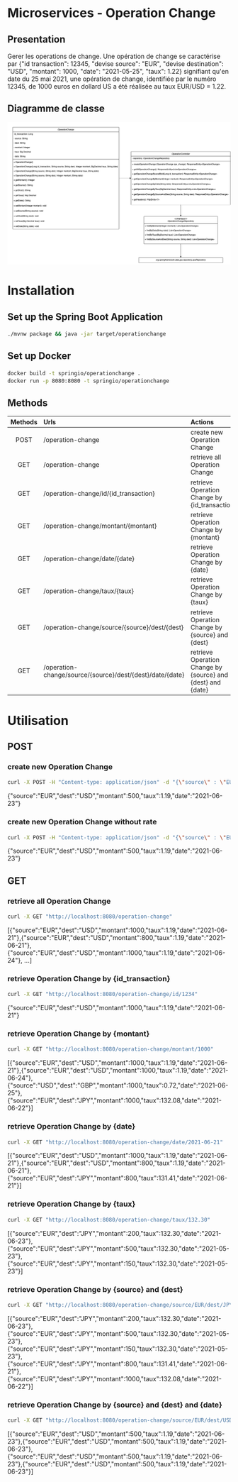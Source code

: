 # Microservices - Operation Change

## Presentation
Gerer les operations de change. Une opération de change se caractérise par {"id transaction": 12345, "devise source": "EUR", "devise destination": "USD",
"montant": 1000, "date": "2021-05-25", "taux": 1.22} signifiant qu'en date du 25 mai 2021, une opération de change, identifiée par le numéro 12345, de 1000 euros
en dollard US a été réalisée au taux EUR/USD = 1.22.

## Diagramme de classe

![Screenshot](DiagrammeDeClassOperationChange.png)

# Installation
## Set up the Spring Boot Application
```bash
./mvnw package && java -jar target/operationchange
```
## Set up Docker
```bash
docker build -t springio/operationchange .
docker run -p 8080:8080 -t springio/operationchange
```
## Methods

| Methods   | Urls                                                      | Actions                                                    |
| :--------:|:----------------------------------------------------------| :----------------------------------------------------------|
| POST      | /operation-change                                         | create new Operation Change                                |
| GET       | /operation-change                                         | retrieve all Operation Change                              |
| GET       | /operation-change/id/{id_transaction}                     | retrieve Operation Change by {id_transaction}              |
| GET       | /operation-change/montant/{montant}                       | retrieve Operation Change by {montant}                     |
| GET       | /operation-change/date/{date}                             | retrieve Operation Change by {date}                        |
| GET       | /operation-change/taux/{taux}                             | retrieve Operation Change by {taux}                        |
| GET       | /operation-change/source/{source}/dest/{dest}             | retrieve Operation Change by {source} and {dest}           |
| GET       | /operation-change/source/{source}/dest/{dest}/date/{date} | retrieve Operation Change by {source} and {dest} and {date}|


# Utilisation
## POST
### create new Operation Change
```bash
curl -X POST -H "Content-type: application/json" -d "{\"source\" : \"EUR\", \"dest\" : \"USD\", \"montant\" : 500, \"date\": \"2021-06-23\"}" "http://localhost:8080/operation-change"
```
{"source":"EUR","dest":"USD","montant":500,"taux":1.19,"date":"2021-06-23"}
### create new Operation Change without rate
```bash
curl -X POST -H "Content-type: application/json" -d "{\"source\" : \"EUR\", \"dest\" : \"USD\", \"montant\" : 500, \"taux\" : 1.19, \"date\": \"2021-06-23\"}" "http://localhost:8080/operation-change"
```
{"source":"EUR","dest":"USD","montant":500,"taux":1.19,"date":"2021-06-23"}
## GET
### retrieve all Operation Change
```bash
curl -X GET "http://localhost:8080/operation-change"
```
[{"source":"EUR","dest":"USD","montant":1000,"taux":1.19,"date":"2021-06-21"},{"source":"EUR","dest":"USD","montant":800,"taux":1.19,"date":"2021-06-21"},{"source":"EUR","dest":"USD","montant":1000,"taux":1.19,"date":"2021-06-24"}, ...]
### retrieve Operation Change by {id_transaction}
```bash
curl -X GET "http://localhost:8080/operation-change/id/1234"
```
{"source":"EUR","dest":"USD","montant":1000,"taux":1.19,"date":"2021-06-21"}
### retrieve Operation Change by {montant}
```bash
curl -X GET "http://localhost:8080/operation-change/montant/1000"
```
[{"source":"EUR","dest":"USD","montant":1000,"taux":1.19,"date":"2021-06-21"},{"source":"EUR","dest":"USD","montant":1000,"taux":1.19,"date":"2021-06-24"},{"source":"USD","dest":"GBP","montant":1000,"taux":0.72,"date":"2021-06-25"},{"source":"EUR","dest":"JPY","montant":1000,"taux":132.08,"date":"2021-06-22"}]
### retrieve Operation Change by {date}
```bash
curl -X GET "http://localhost:8080/operation-change/date/2021-06-21"
```
[{"source":"EUR","dest":"USD","montant":1000,"taux":1.19,"date":"2021-06-21"},{"source":"EUR","dest":"USD","montant":800,"taux":1.19,"date":"2021-06-21"},{"source":"EUR","dest":"JPY","montant":800,"taux":131.41,"date":"2021-06-21"}]
### retrieve Operation Change by {taux}
```bash
curl -X GET "http://localhost:8080/operation-change/taux/132.30"
```
[{"source":"EUR","dest":"JPY","montant":200,"taux":132.30,"date":"2021-06-23"},{"source":"EUR","dest":"JPY","montant":500,"taux":132.30,"date":"2021-05-23"},{"source":"EUR","dest":"JPY","montant":150,"taux":132.30,"date":"2021-05-23"}]
### retrieve Operation Change by {source} and {dest}
```bash
curl -X GET "http://localhost:8080/operation-change/source/EUR/dest/JPY"
```
[{"source":"EUR","dest":"JPY","montant":200,"taux":132.30,"date":"2021-06-23"},{"source":"EUR","dest":"JPY","montant":500,"taux":132.30,"date":"2021-05-23"},{"source":"EUR","dest":"JPY","montant":150,"taux":132.30,"date":"2021-05-23"},{"source":"EUR","dest":"JPY","montant":800,"taux":131.41,"date":"2021-06-21"},{"source":"EUR","dest":"JPY","montant":1000,"taux":132.08,"date":"2021-06-22"}]
### retrieve Operation Change by {source} and {dest} and {date}
```bash
curl -X GET "http://localhost:8080/operation-change/source/EUR/dest/USD/date/2021-06-23"
```
[{"source":"EUR","dest":"USD","montant":500,"taux":1.19,"date":"2021-06-23"},{"source":"EUR","dest":"USD","montant":500,"taux":1.19,"date":"2021-06-23"},{"source":"EUR","dest":"USD","montant":500,"taux":1.19,"date":"2021-06-23"},{"source":"EUR","dest":"USD","montant":500,"taux":1.19,"date":"2021-06-23"}]
